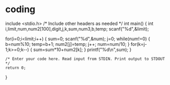 # coding
include <stdio.h>
/* Include other headers as needed */
int main()
{
  int i,limit,num,num2[100],digit,j,k,sum,num3,b,temp;
  scanf("%d",&limit);
  
  for(i=0;i<limit;i++)
  {
    sum=0;
    scanf("%d",&num);
  j=0;
    while(num!=0)
    {
     b=num%10;
      temp=b+1;
    num2[j]=temp;
      j++;
    num=num/10;
    }
    for(k=j-1;k>=0;k--)
    {
      sum=sum*10+num2[k];
    }
    printf("%d\n",sum);
  }

    /* Enter your code here. Read input from STDIN. Print output to STDOUT */
    return 0;
}
